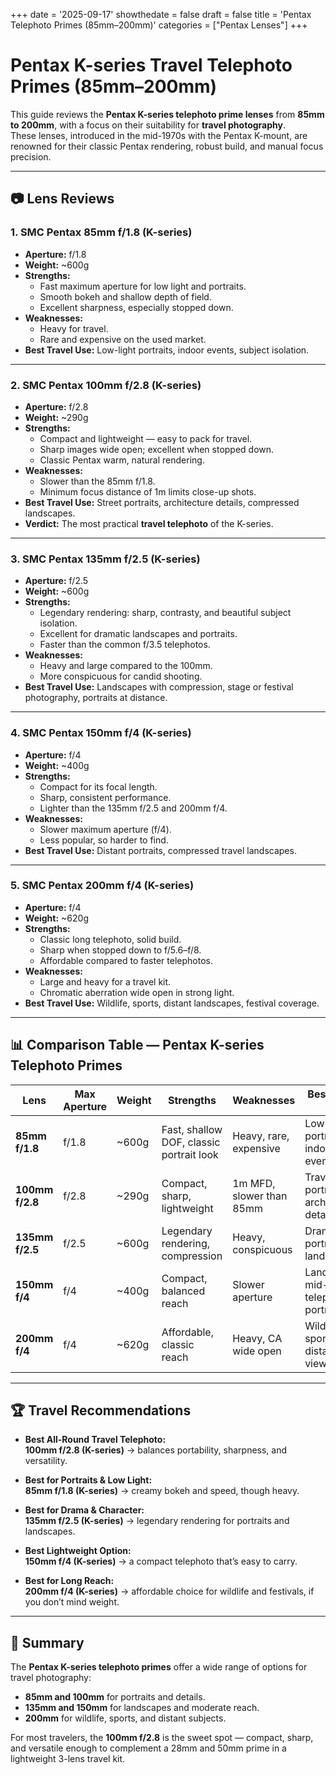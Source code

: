 +++
date = '2025-09-17'
showthedate = false
draft = false
title = 'Pentax Telephoto Primes (85mm–200mm)'
categories = ["Pentax Lenses"]
+++

# Pentax K-series Travel Telephoto Primes (85mm–200mm)

This guide reviews the **Pentax K-series telephoto prime lenses** from **85mm to 200mm**, with a focus on their suitability for **travel photography**.  
These lenses, introduced in the mid-1970s with the Pentax K-mount, are renowned for their classic Pentax rendering, robust build, and manual focus precision.

---

## 📷 Lens Reviews

### 1. SMC Pentax 85mm f/1.8 (K-series)
- **Aperture:** f/1.8  
- **Weight:** ~600g  
- **Strengths:**  
  - Fast maximum aperture for low light and portraits.  
  - Smooth bokeh and shallow depth of field.  
  - Excellent sharpness, especially stopped down.  
- **Weaknesses:**  
  - Heavy for travel.  
  - Rare and expensive on the used market.  
- **Best Travel Use:** Low-light portraits, indoor events, subject isolation.  

---

### 2. SMC Pentax 100mm f/2.8 (K-series)
- **Aperture:** f/2.8  
- **Weight:** ~290g  
- **Strengths:**  
  - Compact and lightweight — easy to pack for travel.  
  - Sharp images wide open; excellent when stopped down.  
  - Classic Pentax warm, natural rendering.  
- **Weaknesses:**  
  - Slower than the 85mm f/1.8.  
  - Minimum focus distance of 1m limits close-up shots.  
- **Best Travel Use:** Street portraits, architecture details, compressed landscapes.  
- **Verdict:** The most practical **travel telephoto** of the K-series.  

---

### 3. SMC Pentax 135mm f/2.5 (K-series)
- **Aperture:** f/2.5  
- **Weight:** ~600g  
- **Strengths:**  
  - Legendary rendering: sharp, contrasty, and beautiful subject isolation.  
  - Excellent for dramatic landscapes and portraits.  
  - Faster than the common f/3.5 telephotos.  
- **Weaknesses:**  
  - Heavy and large compared to the 100mm.  
  - More conspicuous for candid shooting.  
- **Best Travel Use:** Landscapes with compression, stage or festival photography, portraits at distance.  

---

### 4. SMC Pentax 150mm f/4 (K-series)
- **Aperture:** f/4  
- **Weight:** ~400g  
- **Strengths:**  
  - Compact for its focal length.  
  - Sharp, consistent performance.  
  - Lighter than the 135mm f/2.5 and 200mm f/4.  
- **Weaknesses:**  
  - Slower maximum aperture (f/4).  
  - Less popular, so harder to find.  
- **Best Travel Use:** Distant portraits, compressed travel landscapes.  

---

### 5. SMC Pentax 200mm f/4 (K-series)
- **Aperture:** f/4  
- **Weight:** ~620g  
- **Strengths:**  
  - Classic long telephoto, solid build.  
  - Sharp when stopped down to f/5.6–f/8.  
  - Affordable compared to faster telephotos.  
- **Weaknesses:**  
  - Large and heavy for a travel kit.  
  - Chromatic aberration wide open in strong light.  
- **Best Travel Use:** Wildlife, sports, distant landscapes, festival coverage.  

---

## 📊 Comparison Table — Pentax K-series Telephoto Primes

| Lens | Max Aperture | Weight | Strengths | Weaknesses | Best Travel Use |
|------|--------------|--------|-----------|------------|-----------------|
| **85mm f/1.8** | f/1.8 | ~600g | Fast, shallow DOF, classic portrait look | Heavy, rare, expensive | Low-light portraits, indoor events |
| **100mm f/2.8** | f/2.8 | ~290g | Compact, sharp, lightweight | 1m MFD, slower than 85mm | Travel portraits, architecture details |
| **135mm f/2.5** | f/2.5 | ~600g | Legendary rendering, compression | Heavy, conspicuous | Dramatic portraits, landscapes |
| **150mm f/4** | f/4 | ~400g | Compact, balanced reach | Slower aperture | Landscapes, mid-telephoto portraits |
| **200mm f/4** | f/4 | ~620g | Affordable, classic reach | Heavy, CA wide open | Wildlife, sports, distant views |

---

## 🏆 Travel Recommendations

- **Best All-Round Travel Telephoto:**  
  **100mm f/2.8 (K-series)** → balances portability, sharpness, and versatility.  

- **Best for Portraits & Low Light:**  
  **85mm f/1.8 (K-series)** → creamy bokeh and speed, though heavy.  

- **Best for Drama & Character:**  
  **135mm f/2.5 (K-series)** → legendary rendering for portraits and landscapes.  

- **Best Lightweight Option:**  
  **150mm f/4 (K-series)** → a compact telephoto that’s easy to carry.  

- **Best for Long Reach:**  
  **200mm f/4 (K-series)** → affordable choice for wildlife and festivals, if you don’t mind weight.  

---

## 📌 Summary

The **Pentax K-series telephoto primes** offer a wide range of options for travel photography:  
- **85mm and 100mm** for portraits and details.  
- **135mm and 150mm** for landscapes and moderate reach.  
- **200mm** for wildlife, sports, and distant subjects.  

For most travelers, the **100mm f/2.8** is the sweet spot — compact, sharp, and versatile enough to complement a 28mm and 50mm prime in a lightweight 3-lens travel kit.  
